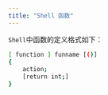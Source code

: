 ```yaml
---
title: "Shell 函数"
---
```


`Shell`中函数的定义格式如下：

```sh
[ function ] funname [()]
{
    action;
    [return int;]
}
```
